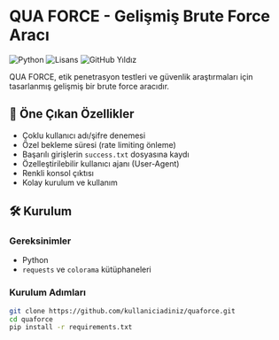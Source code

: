 # QUA FORCE - Gelişmiş Brute Force Aracı

![Python](https://img.shields.io/badge/Python-3.6%2B-blue)
![Lisans](https://img.shields.io/badge/Lisans-MIT-green)
![GitHub Yıldız](https://img.shields.io/github/stars/kullaniciadiniz/quaforce?style=social)

QUA FORCE, etik penetrasyon testleri ve güvenlik araştırmaları için tasarlanmış gelişmiş bir brute force aracıdır.

## 🌟 Öne Çıkan Özellikler
- Çoklu kullanıcı adı/şifre denemesi
- Özel bekleme süresi (rate limiting önleme)
- Başarılı girişlerin `success.txt` dosyasına kaydı
- Özelleştirilebilir kullanıcı ajanı (User-Agent)
- Renkli konsol çıktısı
- Kolay kurulum ve kullanım

## 🛠️ Kurulum

### Gereksinimler
- Python
- `requests` ve `colorama` kütüphaneleri

### Kurulum Adımları
```bash
git clone https://github.com/kullaniciadiniz/quaforce.git
cd quaforce
pip install -r requirements.txt
